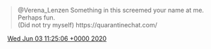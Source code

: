 > ⁦@Verena\_Lenzen⁩ Something in this screemed your name at me\. Perhaps fun\.   
> \(Did not try myself\) https://quarantinechat\.com/

<img src="../../media/tweet.ico" width="12" /> [Wed Jun 03 11:25:06 +0000 2020](https://twitter.com/DromerDenker/status/1268141657863720963)